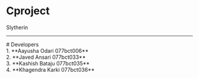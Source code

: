 # Cproject
Slytherin
<hr>
# Developers <br>
1. **Aayusha Odari 077bct006** <br>
2. **Javed Ansari 077bct033** <br>
3. **Kashish Bataju 077bct035** <br>
4. **Khagendra Karki 077bct036** <br>
